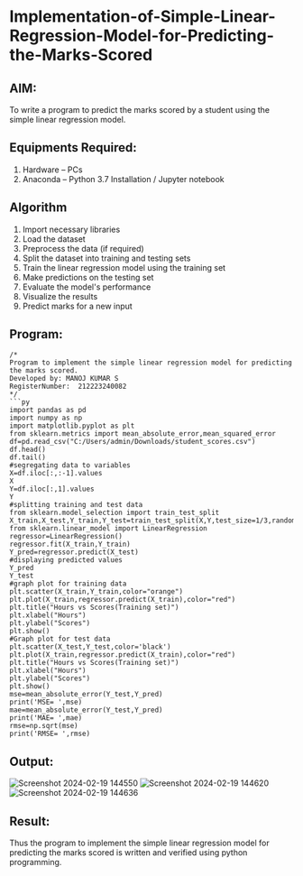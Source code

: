 # Implementation-of-Simple-Linear-Regression-Model-for-Predicting-the-Marks-Scored

## AIM:
To write a program to predict the marks scored by a student using the simple linear regression model.

## Equipments Required:
1. Hardware – PCs
2. Anaconda – Python 3.7 Installation / Jupyter notebook

## Algorithm
1. Import necessary libraries
2. Load the dataset
3. Preprocess the data (if required)
4. Split the dataset into training and testing sets
5. Train the linear regression model using the training set
6. Make predictions on the testing set
7. Evaluate the model's performance
8. Visualize the results 
9. Predict marks for a new input


## Program:
```
/*
Program to implement the simple linear regression model for predicting the marks scored.
Developed by: MANOJ KUMAR S
RegisterNumber:  212223240082
*/
```py
import pandas as pd
import numpy as np
import matplotlib.pyplot as plt
from sklearn.metrics import mean_absolute_error,mean_squared_error
df=pd.read_csv("C:/Users/admin/Downloads/student_scores.csv")
df.head()
df.tail()
#segregating data to variables
X=df.iloc[:,:-1].values
X
Y=df.iloc[:,1].values
Y
#splitting training and test data
from sklearn.model_selection import train_test_split
X_train,X_test,Y_train,Y_test=train_test_split(X,Y,test_size=1/3,random_state=0)
from sklearn.linear_model import LinearRegression
regressor=LinearRegression()
regressor.fit(X_train,Y_train)
Y_pred=regressor.predict(X_test)
#displaying predicted values
Y_pred
Y_test
#graph plot for training data
plt.scatter(X_train,Y_train,color="orange")
plt.plot(X_train,regressor.predict(X_train),color="red")
plt.title("Hours vs Scores(Training set)")
plt.xlabel("Hours")
plt.ylabel("Scores")
plt.show()
#Graph plot for test data
plt.scatter(X_test,Y_test,color='black')
plt.plot(X_train,regressor.predict(X_train),color="red")
plt.title("Hours vs Scores(Training set)")
plt.xlabel("Hours")
plt.ylabel("Scores")
plt.show()
mse=mean_absolute_error(Y_test,Y_pred)
print('MSE= ',mse)
mae=mean_absolute_error(Y_test,Y_pred)
print('MAE= ',mae)
rmse=np.sqrt(mse)
print('RMSE= ',rmse)
```

## Output:
![Screenshot 2024-02-19 144550](https://github.com/Mkumar262006/Implementation-of-Simple-Linear-Regression-Model-for-Predicting-the-Marks-Scored/assets/147139472/50f6d2a3-49c6-46ce-905f-2b7f9a68a5ec)
![Screenshot 2024-02-19 144620](https://github.com/Mkumar262006/Implementation-of-Simple-Linear-Regression-Model-for-Predicting-the-Marks-Scored/assets/147139472/6b01571b-8477-4d63-bf7a-b75b67df91c3)
![Screenshot 2024-02-19 144636](https://github.com/Mkumar262006/Implementation-of-Simple-Linear-Regression-Model-for-Predicting-the-Marks-Scored/assets/147139472/0fdab683-02f4-44d7-be91-a828a638ab4c)


## Result:
Thus the program to implement the simple linear regression model for predicting the marks scored is written and verified using python programming.
